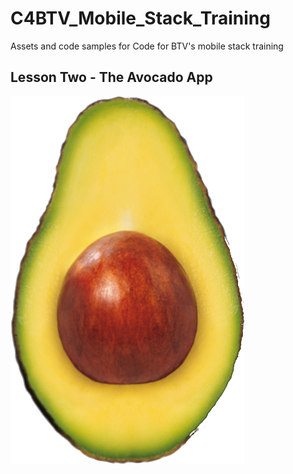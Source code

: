 # C4BTV_Mobile_Stack_Training
Assets and code samples for Code for BTV's mobile stack training

## Lesson Two - The Avocado App
![Alt](./avocado/assets/avocado.png "Avocado")